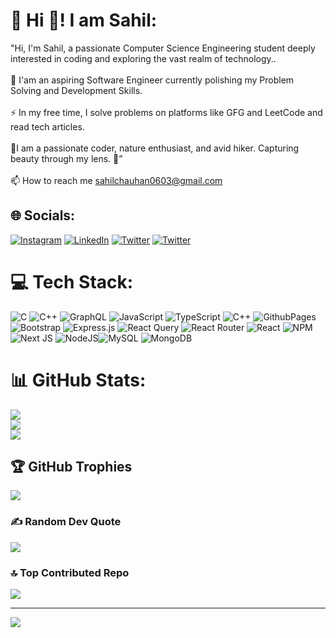 # 💫                                                            Hi 👋! I am Sahil:
"Hi, I'm Sahil, a passionate Computer Science Engineering student deeply interested in coding and exploring the vast realm of technology..<br><br>🔭 I'am an aspiring Software Engineer currently polishing my Problem Solving and Development Skills.<br><br>⚡ In my free time, I solve problems on platforms like GFG and LeetCode and read tech articles.<br><br>📖I am a passionate coder, nature enthusiast, and avid hiker. Capturing beauty through my lens. 📸”<br><br> 📫 How to reach me sahilchauhan0603@gmail.com


## 🌐 Socials:
[![Instagram](https://img.shields.io/badge/Instagram-%23E4405F.svg?logo=Instagram&logoColor=white)](https://instagram.com/sahilchauhan0603) [![LinkedIn](https://img.shields.io/badge/LinkedIn-%230077B5.svg?logo=linkedin&logoColor=white)](https://linkedin.com/in/sahil-chauhan-a6a626265) [![Twitter](https://img.shields.io/badge/Twitter-%230077B5.svg?logo=Twitter&logoColor=white)](https://twitter.com/TheSahil061003) [![Twitter](https://img.shields.io/badge/Facebook-%230077B5.svg?logo=Facebook&logoColor=white)](https://www.facebook.com/profile.php?id=100080958514560)

# 💻 Tech Stack:
![C](https://img.shields.io/badge/c-%2300599C.svg?style=for-the-badge&logo=c&logoColor=white) ![C++](https://img.shields.io/badge/c++-%2300599C.svg?style=for-the-badge&logo=c%2B%2B&logoColor=white) ![GraphQL](https://img.shields.io/badge/-GraphQL-E10098?style=for-the-badge&logo=graphql&logoColor=white) ![JavaScript](https://img.shields.io/badge/javascript-%23323330.svg?style=for-the-badge&logo=javascript&logoColor=%23F7DF1E) ![TypeScript](https://img.shields.io/badge/typescript-%23007ACC.svg?style=for-the-badge&logo=typescript&logoColor=white) ![C++](https://img.shields.io/badge/c++-%2300599C.svg?style=for-the-badge&logo=c%2B%2B&logoColor=white) ![GithubPages](https://img.shields.io/badge/github%20pages-121013?style=for-the-badge&logo=github&logoColor=white) ![Bootstrap](https://img.shields.io/badge/bootstrap-%238511FA.svg?style=for-the-badge&logo=bootstrap&logoColor=white) ![Express.js](https://img.shields.io/badge/express.js-%23404d59.svg?style=for-the-badge&logo=express&logoColor=%2361DAFB) ![React Query](https://img.shields.io/badge/-React%20Query-FF4154?style=for-the-badge&logo=react%20query&logoColor=white) ![React Router](https://img.shields.io/badge/React_Router-CA4245?style=for-the-badge&logo=react-router&logoColor=white) ![React](https://img.shields.io/badge/react-%2320232a.svg?style=for-the-badge&logo=react&logoColor=%2361DAFB) ![NPM](https://img.shields.io/badge/NPM-%23CB3837.svg?style=for-the-badge&logo=npm&logoColor=white) ![Next JS](https://img.shields.io/badge/Next-black?style=for-the-badge&logo=next.js&logoColor=white) ![NodeJS](https://img.shields.io/badge/node.js-6DA55F?style=for-the-badge&logo=node.js&logoColor=white)![MySQL](https://img.shields.io/badge/mysql-%2300000f.svg?style=for-the-badge&logo=mysql&logoColor=white) ![MongoDB](https://img.shields.io/badge/MongoDB-%234ea94b.svg?style=for-the-badge&logo=mongodb&logoColor=white)
# 📊 GitHub Stats:
![](https://github-readme-stats.vercel.app/api?username=sahilchauhan0603&theme=dark&hide_border=false&include_all_commits=false&count_private=true)<br/>
![](https://github-readme-streak-stats.herokuapp.com/?user=sahilchauhan0603&theme=dark&hide_border=false)<br/>
![](https://github-readme-stats.vercel.app/api/top-langs/?username=sahilchauhan0603&theme=dark&hide_border=false&include_all_commits=false&count_private=true&layout=compact)

## 🏆 GitHub Trophies
![](https://github-profile-trophy.vercel.app/?username=sahilchauhan0603&theme=radical&no-frame=false&no-bg=false&margin-w=4)

### ✍️ Random Dev Quote
![](https://quotes-github-readme.vercel.app/api?type=horizontal&theme=dark)

### 🔝 Top Contributed Repo
![](https://github-contributor-stats.vercel.app/api?username=sahilchauhan0603&limit=5&theme=dark&combine_all_yearly_contributions=true)

---
[![](https://visitcount.itsvg.in/api?id=sahilchauhan0603&icon=0&color=0)](https://visitcount.itsvg.in)

<!-- Proudly created with GPRM ( https://gprm.itsvg.in ) -->
